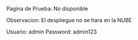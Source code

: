 Pagina de Prueba: No disponible

Observacion: El despliegue no se hara en la NUBE

Usuario: admin Password: admin123
